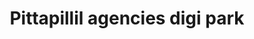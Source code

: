 ---
title: "Pittapillil agencies digi park"
url: /thiruvananthapuram/pittapillil-agencies-digi-park/
shop: appliance
---